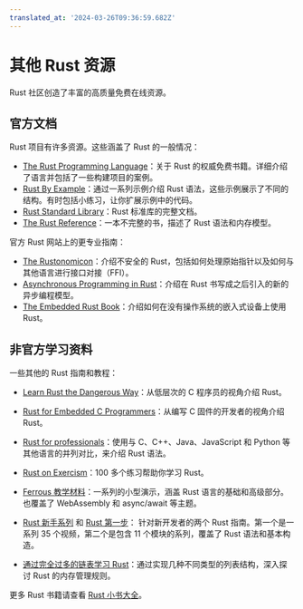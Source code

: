 ```yaml
---
translated_at: '2024-03-26T09:36:59.682Z'
---
```


# 其他 Rust 资源

Rust 社区创造了丰富的高质量免费在线资源。

## 官方文档

Rust 项目有许多资源。这些涵盖了 Rust 的一般情况：

- [The Rust Programming Language](https://doc.rust-lang.org/book/)：关于 Rust 的权威免费书籍。详细介绍了语言并包括了一些构建项目的案例。
- [Rust By Example](https://doc.rust-lang.org/rust-by-example/)：通过一系列示例介绍 Rust 语法，这些示例展示了不同的结构。有时包括小练习，让你扩展示例中的代码。
- [Rust Standard Library](https://doc.rust-lang.org/std/)：Rust 标准库的完整文档。
- [The Rust Reference](https://doc.rust-lang.org/reference/)：一本不完整的书，描述了 Rust 语法和内存模型。

官方 Rust 网站上的更专业指南：

- [The Rustonomicon](https://doc.rust-lang.org/nomicon/)：介绍不安全的 Rust，包括如何处理原始指针以及如何与其他语言进行接口对接（FFI）。
- [Asynchronous Programming in Rust](https://rust-lang.github.io/async-book/)：介绍在 Rust 书写成之后引入的新的异步编程模型。
- [The Embedded Rust Book](https://doc.rust-lang.org/stable/embedded-book/)：介绍如何在没有操作系统的嵌入式设备上使用 Rust。

## 非官方学习资料

一些其他的 Rust 指南和教程：

- [Learn Rust the Dangerous Way](http://cliffle.com/p/dangerust/)：从低层次的 C 程序员的视角介绍 Rust。
- [Rust for Embedded C Programmers](https://docs.opentitan.org/doc/ug/rust_for_c/)：从编写 C 固件的开发者的视角介绍 Rust。
- [Rust for professionals](https://overexact.com/rust-for-professionals/)：使用与 C、C++、Java、JavaScript 和 Python 等其他语言的并列对比，来介绍 Rust 语法。
- [Rust on Exercism](https://exercism.org/tracks/rust)：100 多个练习帮助你学习 Rust。

- [Ferrous 教学材料](https://ferrous-systems.github.io/teaching-material/index.html)：一系列的小型演示，涵盖 Rust 语言的基础和高级部分。也覆盖了 WebAssembly 和 async/await 等主题。
- [Rust 新手系列](https://docs.microsoft.com/en-us/shows/beginners-series-to-rust/)
  和
  [Rust 第一步](https://docs.microsoft.com/en-us/learn/paths/rust-first-steps/)：
  针对新开发者的两个 Rust 指南。第一个是一系列 35 个视频，第二个是包含 11 个模块的系列，覆盖了 Rust 语法和基本构造。
- [通过完全过多的链表学习 Rust](https://rust-unofficial.github.io/too-many-lists/)：通过实现几种不同类型的列表结构，深入探讨 Rust 的内存管理规则。

更多 Rust 书籍请查看 [Rust 小书大全](https://lborb.github.io/book/)。

